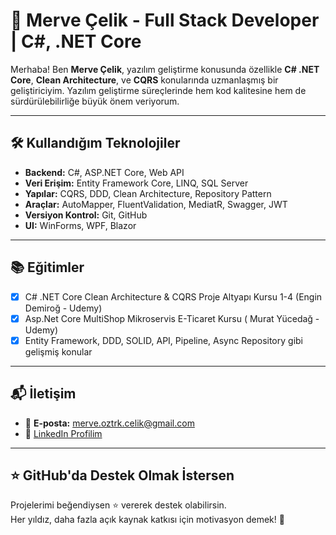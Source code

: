 
# 💼 Merve Çelik - Full Stack Developer | C#, .NET Core 
Merhaba! Ben **Merve Çelik**, yazılım geliştirme konusunda özellikle **C# .NET Core**, **Clean Architecture**, ve **CQRS** konularında uzmanlaşmış bir geliştiriciyim. Yazılım geliştirme süreçlerinde hem kod kalitesine hem de sürdürülebilirliğe büyük önem veriyorum. 

---

## 🛠️ Kullandığım Teknolojiler
- **Backend:** C#, ASP.NET Core, Web API
- **Veri Erişim:** Entity Framework Core, LINQ, SQL Server
- **Yapılar:** CQRS, DDD, Clean Architecture, Repository Pattern
- **Araçlar:** AutoMapper, FluentValidation, MediatR, Swagger, JWT
- **Versiyon Kontrol:** Git, GitHub
- **UI:** WinForms, WPF, Blazor
---

## 📚 Eğitimler
- [x] C# .NET Core Clean Architecture & CQRS Proje Altyapı Kursu 1-4 (Engin Demiroğ - Udemy)
- [x]  Asp.Net Core MultiShop Mikroservis E-Ticaret Kursu ( Murat Yücedağ - Udemy)
- [x] Entity Framework, DDD, SOLID, API, Pipeline, Async Repository gibi gelişmiş konular
---

## 📬 İletişim
- 📧 **E-posta:** merve.oztrk.celik@gmail.com  
- 🔗 [LinkedIn Profilim](https://www.linkedin.com/in/merveclk/)  
---

## ⭐ GitHub'da Destek Olmak İstersen
Projelerimi beğendiysen ⭐ vererek destek olabilirsin.  
Her yıldız, daha fazla açık kaynak katkısı için motivasyon demek! 🌟
